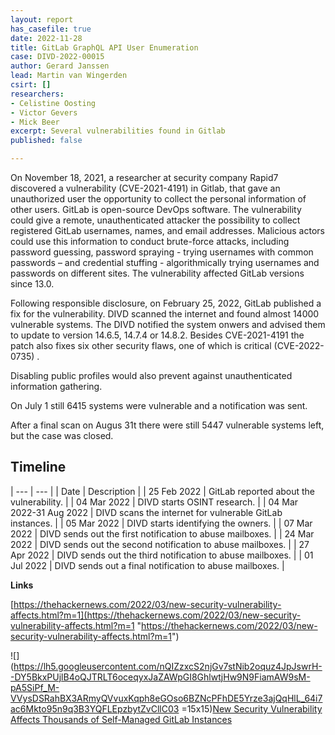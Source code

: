 ```yaml
---
layout: report
has_casefile: true
date: 2022-11-28
title: GitLab GraphQL API User Enumeration
case: DIVD-2022-00015
author: Gerard Janssen
lead: Martin van Wingerden
csirt: []
researchers:
- Celistine Oosting
- Victor Gevers
- Mick Beer
excerpt: Several vulnerabilities found in Gitlab
published: false

---
```

On November 18, 2021, a researcher at security company Rapid7 discovered a vulnerability (CVE-2021-4191) in Gitlab, that gave an unauthorized user the opportunity to collect the personal information of other users. GitLab is open-source DevOps software. The vulnerability could give a remote, unauthenticated attacker the possibility to collect registered GitLab usernames, names, and email addresses. Malicious actors could use this information to conduct brute-force attacks, including password guessing, password spraying - trying usernames with common passwords – and credential stuffing - algorithmically trying usernames and passwords on different sites. The vulnerability affected GitLab versions since 13.0.

Following responsible disclosure, on February 25, 2022, GitLab published a fix for the vulnerability. DIVD scanned the internet and found almost 14000 vulnerable systems. The DIVD notified the system onwers and advised them to update to version 14.6.5, 14.7.4 or 14.8.2. Besides CVE-2021-4191 the patch also fixes six other security flaws, one of which is critical (CVE-2022-0735) .

Disabling public profiles would also prevent against unauthenticated information gathering.

On July 1 still 6415 systems were vulnerable and a notification was sent.

After a final scan on Augus 31t there were still 5447 vulnerable systems left, but the case was closed.

## **Timeline**

| --- | --- |
| Date | Description |
| 25 Feb 2022 | GitLab reported about the vulnerability. |
| 04 Mar 2022 | DIVD starts OSINT research. |
| 04 Mar 2022-31 Aug 2022 | DIVD scans the internet for vulnerable GitLab instances. |
| 05 Mar 2022 | DIVD starts identifying the owners. |
| 07 Mar 2022 | DIVD sends out the first notification to abuse mailboxes. |
| 24 Mar 2022 | DIVD sends out the second notification to abuse mailboxes. |
| 27 Apr 2022 | DIVD sends out the third notification to abuse mailboxes. |
| 01 Jul 2022 | DIVD sends out a final notification to abuse mailboxes. |

**Links**

[https://thehackernews.com/2022/03/new-security-vulnerability-affects.html?m=1](https://thehackernews.com/2022/03/new-security-vulnerability-affects.html?m=1 "https://thehackernews.com/2022/03/new-security-vulnerability-affects.html?m=1")

![](https://lh5.googleusercontent.com/nQIZzxcS2njGv7stNib2oquz4JpJswrH--DY5BkxPUjlB4oQJTRLT6oceqyxJaZAWpGI8GhlwtjHw9N9FiamAW9sM-pA5SiPf_M-VVysDSRahBX3ARmyQVvuxKqph8eGOso6BZNcPFhDE5Yrze3ajQqHlL_64i7ac6Mkto95n9q3B3YQFLEpzbytZvCllC03 =15x15)[New Security Vulnerability Affects Thousands of Self-Managed GitLab Instances](https://thehackernews.com/2022/03/new-security-vulnerability-affects.html?m=1)